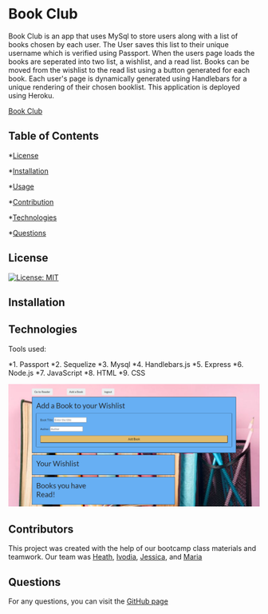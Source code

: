 # Book Club


Book Club is an app that uses MySql to store users along with a list of books chosen by each user. The User saves this list to their unique username which is verified using Passport. When the users page loads the books are seperated into two list, a wishlist, and a read list. Books can be moved from the wishlist to the read list using a button generated for each book. Each user's page is dynamically generated using Handlebars for a unique rendering of their chosen booklist. This application is deployed using Heroku.

[Book Club](https://stormy-badlands-74908.herokuapp.com/)

 ## Table of Contents

  *[License](#license)

  *[Installation](#installation)

  *[Usage](#usage)

  *[Contribution](#contribution)

  *[Technologies](#technologies)

  *[Questions](#questions)

## License

[![License: MIT](https://img.shields.io/badge/License-MIT-yellow?style=plastic.svg)](https://opensource.org/licenses/MIT)

## Installation

## Technologies

Tools used:

*1. Passport
*2. Sequelize
*3. Mysql
*4. Handlebars.js
*5. Express
*6. Node.js
*7. JavaScript
*8. HTML
*9. CSS

![Book-Club-Screenshot](./public/img/screen-book-club.png)

## Contributors

This project was created with the help of our bootcamp class materials and teamwork. Our team was [Heath](mailto:heathw2444@yahoo.com), [Ivodia](mailto:ivodiainjoh@gmail.com), [Jessica](mailto:deck.jessica@gmail.com), and [Maria](mailto:mariaortegapb@gmail.com)

## Questions

For any questions, you can visit the [GitHub page](https://github.com/deck-jessica/book-club)